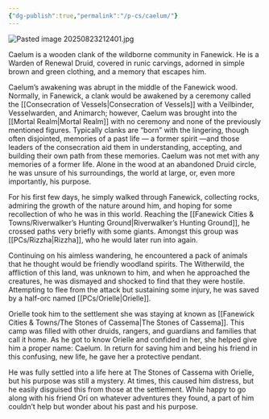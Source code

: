 ```yaml
---
{"dg-publish":true,"permalink":"/p-cs/caelum/"}
---
```


![Pasted image 20250823212401.jpg](/img/user/_Assets/Pasted%20image%2020250823212401.jpg)

Caelum is a wooden clank of the wildborne community in Fanewick. He is a Warden of Renewal Druid, covered in runic carvings, adorned in simple brown and green clothing, and a memory that escapes him.

Caelum’s awakening was abrupt in the middle of the Fanewick wood. Normally, in Fanewick, a clank would be awakened by a ceremony called the [[Consecration of Vessels\|Consecration of Vessels]] with a Veilbinder, Vesselwarden, and Animarch; however, Caelum was brought into the [[Mortal Realm\|Mortal Realm]] with no ceremony and none of the previously mentioned figures. Typically clanks are “born” with the lingering, though often disjointed, memories of a past life — a former spirit —and those leaders of the consecration aid them in understanding, accepting, and building their own path from these memories. Caelum was not met with any memories of a former life. Alone in the wood at an abandoned Druid circle, he was unsure of his surroundings, the world at large, or, even more importantly, his purpose. 

For his first few days, he simply walked through Fanewick, collecting rocks, admiring the growth of the nature around him, and hoping for some recollection of who he was in this world. Reaching the [[Fanewick Cities & Towns/Riverwalker’s Hunting Ground\|Riverwalker’s Hunting Ground]], he crossed paths very briefly with some giants. Amongst this group was [[PCs/Rizzha\|Rizzha]], who he would later run into again.

Continuing on his aimless wandering, he encountered a pack of animals that he thought would be friendly woodland spirits. The Witherwild, the affliction of this land, was unknown to him, and when he approached the creatures, he was dismayed and shocked to find that they were hostile. Attempting to flee from the attack but sustaining some injury, he was saved by a half-orc named [[PCs/Orielle\|Orielle]].

Orielle took him to the settlement she was staying at known as [[Fanewick Cities & Towns/The Stones of Cassema\|The Stones of Cassema]]. This camp was filled with other druids, rangers, and guardians and families that call it home. As he got to know Orielle and confided in her, she helped give him a proper name: Caelum. In return for saving him and being his friend in this confusing, new life, he gave her a protective pendant.

He was fully settled into a life here at The Stones of Cassema with Orielle, but his purpose was still a mystery. At times, this caused him distress, but he easily disguised this from those at the settlement. While happy to go along with his friend Ori on whatever adventures they found, a part of him couldn’t help but wonder about his past and his purpose.

